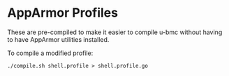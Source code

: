 # AppArmor Profiles

These are pre-compiled to make it easier to compile u-bmc without having
to have AppArmor utilities installed.

To compile a modified profile:

```
./compile.sh shell.profile > shell.profile.go
```

